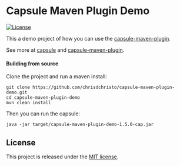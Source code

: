 Capsule Maven Plugin Demo
=========================

[![License](http://img.shields.io/badge/license-MIT-blue.svg?style=flat)](http://opensource.org/licenses/MIT)

This a demo project of how you can use the [capsule-maven-plugin](https://github.com/chrisdchristo/capsule-maven-plugin).

See more at [capsule](https://github.com/puniverse/capsule) and [capsule-maven-plugin](https://github.com/chrisdchristo/capsule-maven-plugin).

#### Building from source
Clone the project and run a maven install:

```
git clone https://github.com/chrisdchristo/capsule-maven-plugin-demo.git
cd capsule-maven-plugin-demo
mvn clean install
```

Then you can run the capsule:

```
java -jar target/capsule-maven-plugin-demo-1.5.0-cap.jar
```

## License

This project is released under the [MIT license](http://opensource.org/licenses/MIT).
